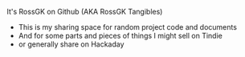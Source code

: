 It's RossGK on Github (AKA RossGK Tangibles)
- This is my sharing space for random project code and documents
- And for some parts and pieces of things I might sell on Tindie
- or generally share on Hackaday


<!---
rossgk/rossgk is a ✨ special ✨ repository because its `README.md` (this file) appears on your GitHub profile.
You can click the Preview link to take a look at your changes.
--->
